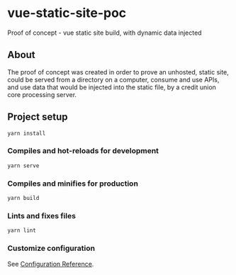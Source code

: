 # vue-static-site-poc
Proof of concept - vue static site build, with dynamic data injected

## About
The proof of concept was created in order to prove an unhosted, static site, could be served from a directory
on a computer, consume and use APIs, and use data that would be injected into the static file, by a credit union
core processing server.

## Project setup
```
yarn install
```

### Compiles and hot-reloads for development
```
yarn serve
```

### Compiles and minifies for production
```
yarn build
```

### Lints and fixes files
```
yarn lint
```

### Customize configuration
See [Configuration Reference](https://cli.vuejs.org/config/).
